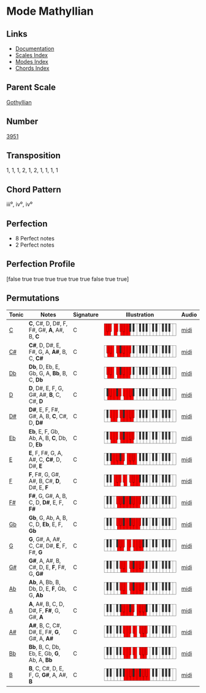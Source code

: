 # Mode Mathyllian

## Links

- [Documentation](README.md)
- [Scales Index](Scales.md)
- [Modes Index](Modes.md)
- [Chords Index](Chords.md)

## Parent Scale

[Gothyllian](ScaleGothyllian.md)

## Number

[3951](https://ianring.com/musictheory/scales/3951)

## Transposition

1, 1, 1, 2, 1, 2, 1, 1, 1, 1

## Chord Pattern

iii⁰, iv⁰, iv⁰

## Perfection

- 8 Perfect notes
- 2 Perfect notes

## Perfection Profile

[false true true true true true true false true true]

## Permutations

| Tonic | Notes | Signature | Illustration | Audio |
|-------|-------|-----------|--------------|-------|
| [C](ModeCNaturalMathyllian.md) | **C**, C#, D, D#, F, F#, G#, **A**, A#, B, **C** | C | ![CNaturalMathyllian](ModeCNaturalMathyllian.png) | [midi](https://github.com/edipermadi/music/blob/main/docs/ModeCNaturalMathyllian.mid?raw=true) |
| [C#](ModeCSharpMathyllian.md) | **C#**, D, D#, E, F#, G, A, **A#**, B, C, **C#** | C | ![CSharpMathyllian](ModeCSharpMathyllian.png) | [midi](https://github.com/edipermadi/music/blob/main/docs/ModeCSharpMathyllian.mid?raw=true) |
| [Db](ModeDFlatMathyllian.md) | **Db**, D, Eb, E, Gb, G, A, **Bb**, B, C, **Db** | C | ![DFlatMathyllian](ModeDFlatMathyllian.png) | [midi](https://github.com/edipermadi/music/blob/main/docs/ModeDFlatMathyllian.mid?raw=true) |
| [D](ModeDNaturalMathyllian.md) | **D**, D#, E, F, G, G#, A#, **B**, C, C#, **D** | C | ![DNaturalMathyllian](ModeDNaturalMathyllian.png) | [midi](https://github.com/edipermadi/music/blob/main/docs/ModeDNaturalMathyllian.mid?raw=true) |
| [D#](ModeDSharpMathyllian.md) | **D#**, E, F, F#, G#, A, B, **C**, C#, D, **D#** | C | ![DSharpMathyllian](ModeDSharpMathyllian.png) | [midi](https://github.com/edipermadi/music/blob/main/docs/ModeDSharpMathyllian.mid?raw=true) |
| [Eb](ModeEFlatMathyllian.md) | **Eb**, E, F, Gb, Ab, A, B, **C**, Db, D, **Eb** | C | ![EFlatMathyllian](ModeEFlatMathyllian.png) | [midi](https://github.com/edipermadi/music/blob/main/docs/ModeEFlatMathyllian.mid?raw=true) |
| [E](ModeENaturalMathyllian.md) | **E**, F, F#, G, A, A#, C, **C#**, D, D#, **E** | C | ![ENaturalMathyllian](ModeENaturalMathyllian.png) | [midi](https://github.com/edipermadi/music/blob/main/docs/ModeENaturalMathyllian.mid?raw=true) |
| [F](ModeFNaturalMathyllian.md) | **F**, F#, G, G#, A#, B, C#, **D**, D#, E, **F** | C | ![FNaturalMathyllian](ModeFNaturalMathyllian.png) | [midi](https://github.com/edipermadi/music/blob/main/docs/ModeFNaturalMathyllian.mid?raw=true) |
| [F#](ModeFSharpMathyllian.md) | **F#**, G, G#, A, B, C, D, **D#**, E, F, **F#** | C | ![FSharpMathyllian](ModeFSharpMathyllian.png) | [midi](https://github.com/edipermadi/music/blob/main/docs/ModeFSharpMathyllian.mid?raw=true) |
| [Gb](ModeGFlatMathyllian.md) | **Gb**, G, Ab, A, B, C, D, **Eb**, E, F, **Gb** | C | ![GFlatMathyllian](ModeGFlatMathyllian.png) | [midi](https://github.com/edipermadi/music/blob/main/docs/ModeGFlatMathyllian.mid?raw=true) |
| [G](ModeGNaturalMathyllian.md) | **G**, G#, A, A#, C, C#, D#, **E**, F, F#, **G** | C | ![GNaturalMathyllian](ModeGNaturalMathyllian.png) | [midi](https://github.com/edipermadi/music/blob/main/docs/ModeGNaturalMathyllian.mid?raw=true) |
| [G#](ModeGSharpMathyllian.md) | **G#**, A, A#, B, C#, D, E, **F**, F#, G, **G#** | C | ![GSharpMathyllian](ModeGSharpMathyllian.png) | [midi](https://github.com/edipermadi/music/blob/main/docs/ModeGSharpMathyllian.mid?raw=true) |
| [Ab](ModeAFlatMathyllian.md) | **Ab**, A, Bb, B, Db, D, E, **F**, Gb, G, **Ab** | C | ![AFlatMathyllian](ModeAFlatMathyllian.png) | [midi](https://github.com/edipermadi/music/blob/main/docs/ModeAFlatMathyllian.mid?raw=true) |
| [A](ModeANaturalMathyllian.md) | **A**, A#, B, C, D, D#, F, **F#**, G, G#, **A** | C | ![ANaturalMathyllian](ModeANaturalMathyllian.png) | [midi](https://github.com/edipermadi/music/blob/main/docs/ModeANaturalMathyllian.mid?raw=true) |
| [A#](ModeASharpMathyllian.md) | **A#**, B, C, C#, D#, E, F#, **G**, G#, A, **A#** | C | ![ASharpMathyllian](ModeASharpMathyllian.png) | [midi](https://github.com/edipermadi/music/blob/main/docs/ModeASharpMathyllian.mid?raw=true) |
| [Bb](ModeBFlatMathyllian.md) | **Bb**, B, C, Db, Eb, E, Gb, **G**, Ab, A, **Bb** | C | ![BFlatMathyllian](ModeBFlatMathyllian.png) | [midi](https://github.com/edipermadi/music/blob/main/docs/ModeBFlatMathyllian.mid?raw=true) |
| [B](ModeBNaturalMathyllian.md) | **B**, C, C#, D, E, F, G, **G#**, A, A#, **B** | C | ![BNaturalMathyllian](ModeBNaturalMathyllian.png) | [midi](https://github.com/edipermadi/music/blob/main/docs/ModeBNaturalMathyllian.mid?raw=true) |
